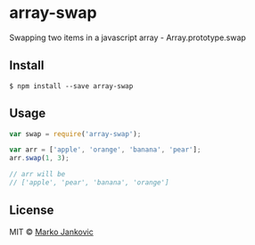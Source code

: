 # array-swap 

Swapping two items in a javascript array - Array.prototype.swap 

## Install

```
$ npm install --save array-swap
```

## Usage

```javascript
var swap = require('array-swap');

var arr = ['apple', 'orange', 'banana', 'pear'];
arr.swap(1, 3);

// arr will be
// ['apple', 'pear', 'banana', 'orange']
```

## License

MIT © [Marko Jankovic](markoj@vast.com)
